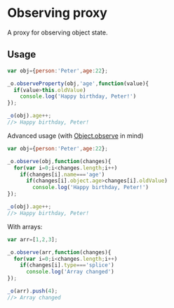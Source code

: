 # Observing proxy
A proxy for observing object state.

## Usage
```javascript
var obj={person:'Peter',age:22};

_o.observeProperty(obj,'age',function(value){
  if(value>this.oldValue)
    console.log('Happy birthday, Peter!')
});

_o(obj).age++;
//> Happy birthday, Peter!
```

Advanced usage (with [Object.observe](https://developer.mozilla.org/en-US/docs/Web/JavaScript/Reference/Global_Objects/Object/observe) in mind)

```javascript
var obj={person:'Peter',age:22};

_o.observe(obj,function(changes){
  for(var i=0;i<changes.length;i++)
    if(changes[i].name==='age')
      if(changes[i].object.age>changes[i].oldValue)
        console.log('Happy birthday, Peter!')
});

_o(obj).age++;
//> Happy birthday, Peter!
```

With arrays:

```javascript
var arr=[1,2,3];

_o.observe(arr,function(changes){
  for(var i=0;i<changes.length;i++)
    if(changes[i].type==='splice')
      console.log('Array changed')
});

_o(arr).push(4);
//> Array changed
```

